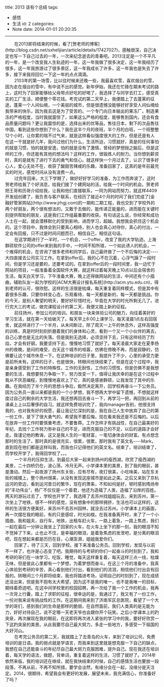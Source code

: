 title: 2013 该有个总结
tags:
  - 感悟
  - 生活
id: 2
categories:
  - Note
date: 2014-01-01 20:20:35
---

<div style="font-size: 14px;"><span style="padding-left: 30px;">在2013即将结束的时候，看了[贺老师的博客](http://blog.csdn.net/sxhelijian/article/details/17427027)，感触很深，自己决定也写一下自己过去的一年，一次来纪念逝去的青春吧。2013注定是一个不平凡的一年，是一个改变我人生轨迹的一年，这一年我做了很多决定，这一年我经历了很多，这一年我旅游过了很多景区，这一年我成长了许多，这一年我也是失去了许多，接下来我将回忆一下这一年的点点滴滴。</span></div>
<!-- more -->
<div style="font-size: 14px;"><span style="padding-left: 30px;">2103年的第一场雪，比以往时候来还晚一些，我最喜欢雪，喜欢烟台的雪，因为走在烟台的雪中，有中说不出的感觉。新年伊始，我还在忙碌在期末考试的路上，这时为了回家能够给父母带点好吃的好喝了，我选择了与同学去打工，感受真实的工厂生活，顺便整个零花钱。考完试的第二天早上，我便踏上了去蓬莱的征途，蓬莱一个人间仙境，一个美丽的城市，但是很遗憾没能够好好享受人间仙境给我带来的快乐，因为我去这是为了受苦的。一个专门向日本输出的果冻厂，制造果冻的严格程度，当时我就震惊了，如果这么严格的程度，能够售到国内，还会有食品质量问题吗？更让我震惊的是，选择出来的优等品，售往日本，剩下的次品售往中国，看到这些你想到了什么？我在这半个月的夜班，半个月的白班，一个班整整12个小时，让你累的喘不过气来，就是这样看似强度很大的工作，但是还是有人在这一干就是好几年，我问过他们为什么，生活所迫，习惯就好，真是的任何事怕的就是习惯，怕的就是安逸，怕的就是没有了激情，曾经的梦想抛之脑后，但是这样的工作，你还能有其他的想法吗？这样的工作，很锻炼人的耐力。当你想到薪资时，真的是就有了进行下去的勇气和信心。就这样快一个月过去了，认识了很多好心人，爱心无处不在，收获了酸甜苦辣咸的乐趣，准备回家了，这真的是年前最充实的时光，感觉时间从没有浪费一点。</span></div>
<div style="font-size: 14px;"><span style="padding-left: 30px;">过完年回来，大三下学期了，做好好好学习的准备，为工作而奔波了。这时贺老师给我了个好消息，给我们接了个建网站的活，给我一个时间的机会。贺老师把王哥和历哥介绍给我，让我和他们直接联系，一同为网站而努力，就这样4409开发组创建了，我负责与客户联系，在经历了接近4个月的时间了我们完成了[金融好管家网站](http://www.jrhgj.com)的一期和二期工程，我也交到了学校外的两个好朋友，两个很有想法的，又敢于去做的，能传递正能量的，进而能在关键时刻提供帮助的朋友，这是我们工作组最重要的收获。有句话这么说，你经常和成功人士在一起，就会潜移默化的受到影响，进而学习，超越。我想我会抓住这个机会的。这个项目中，我体会到只要真心相待，别人也会真心对待你，真心的付出，一定会有回报，只不过是时间问题而已，相信自己，相信这句话。</span></div>
<div style="font-size: 14px;"><span style="padding-left: 30px;">在这学期进行了一半时，一个机会，一个offer，改变了我的大学轨迹。上海群硕软件公司的offer来到我的手中，一时间不知所错，一个如此诱人的机会，一个难得的机会，在咨询了很多老师和同学后，自己最终做了一个不后悔的决定----大四直接去公司实习工作。在拿到offer后，我的心不在沉着，心浮气躁了一段时间，但是学习还是要的，还要考试的。在拿到offer后的一段时间里，我一边忙于网站的项目，一般准备着全国软件大赛，就这样过着每天晚上10点以后会宿舍的生活，每天白天学习，下午准备大赛，晚上还得做网站的生活，中间还有个小插曲，辅助队友一起为学校的[ACM大赛设计报名系统](http://acm.ytu.edu.cn)，得到老师的认可，很欣慰。这样的生活很是枯燥，每天重复着同样模式，但是其中有着很多乐趣，只要你转变心态，乐观看待，每一天都是新的，每一天都是挑战。你的今天，是别人奢望的明天，要好好珍惜时光，毕竟在大学的时光所剩无几了。进行完大三的考试，做完课程设计的第二天，我便又踏上新的征程。</span></div>
<div style="font-size: 14px;"><span style="padding-left: 30px;">前往扬州，参加公司的培训。和朋友一块来体验公司的魅力，向往着美好的学习生活，就在第一天给破灭了。每天早上8:00上课学习，每天凌晨1点左右回宿舍，就这样进行了一个半月，从未间断过，除了周天一上午的休息外，这样高强度的训练，真是时时刻刻折磨着我们的身体和心灵，看到一个又一个小伙伴的离去，自己心里也是无比的失落。但是我别无选择，必须坚持下去，只有这样经历了烈焰，才会有好钢，我要坚持下去，慢慢地习惯了就好了。每天凌晨大家走在夏季扬州的夜晚，是闷的难受，白天这个城市的喧嚣，仿佛在傍晚不再，而是寂静的，仿佛要让这个城市休息一下。在这种培训的日子里，我提升了不少，心里的承受力更是前所未有。这样的日子，也是很快，转眼间也快结束了。但是在这个过程中，我是亲身感受到了工作的特殊性，工作的无耐性，工作的习惯性，但是仿佛不是我想要的生活，我想要努力争取一下，努力改变一下，值得让我庆幸的是在这个过程中我从不厌恶编程，到慢慢地喜欢上了它，真的是感谢群硕，让我发现了其中的乐趣。在我经历了半个月的思想斗争后，毅然决定离开，回学校再奋斗一下公务员。因为公务员一直以来都是我的一个小梦想，我不想再大学中留下遗憾，不想就这样度过自己的剩余的大学生活，我还想再回去奋斗一下，再学习一把，再回到从前的课桌上上以后奢侈的自习。就这样免费培训完了，我向manager告别，他很支持我的，也对我有好的祝愿，最让我记忆深刻的是，我在自己人生中放弃了自己的第一份工作，是下了很大勇气的，希望我不要后悔，现在看来我还是不后悔的。以后在放弃一份工作时要慎重考虑，不要鲁莽。工作怎样才有挑战性，在自己最美好的年纪，去找个工作努力弥补自己的不足，进而克服自己的不足，以后的道路才会好走。我谨记他的教诲，这又是我人生的一笔财富，一笔切身体会的财富。有点想念那时的生活了，那时真的是很充实，很累，很累，那时我有了英文名----Mark，直到现在他们都是这样叫我，而我也只记得他们的英文名。结束了，培训结束了，而学校开学了，我得回学校了。。。</span></div>
<div style="font-size: 14px;"><span style="padding-left: 30px;">一个半月的压抑生活，到最后大家一起来到扬州的瘦西湖，欣赏了瘦西湖的美景，二十四桥仍在，波心荡，冷月无声。小学课本里的美景，到了我的眼前，甚是激动。然后一起夜游了扬州东关街，应有尽有，夜灯很美，小吃味美，站在东关街的城楼上，整个扬州很美，从没有发现这座城市是如此之美。之后又来到了京杭运河的旁边，看到运河昔日的繁华，现在的萧条，不知如何是好，顿时感到隋炀帝的“丰功伟业”，杨广不仅仅是一个昏君，他还为造福了人类，造福了沿岸的百姓。两天的游玩过去了，学校也开学了，我选择了去苏州找姐姐玩去，来到苏州，第一次坐上了地铁，很不一样的感觉，没有想象中的那样拥挤，生活也可以这样的，这样的生活很方便美好。来苏州不去苏州园林，就没去过苏州。小学课本上的画面，再一次摆在我的眼前，有的只是感叹，时光如梭。在我准备离开时，来了了一个小插曲，我和姐夫，自行车，地铁，出租车赶火车，一路上着急，一路上焦虑，我们一起在最后一分钟让我坐上了回家的火车，在火车上坐下的那一刻，我的眼泪不知不觉掉了下来，止也止不住，是幸福的眼泪，是着急焦虑的发泄吧，是分离的眼泪吧，现在想起来都是历历在目，心潮澎湃，姐姐我爱你们。</span></div>
<div style="font-size: 14px;"><span style="padding-left: 30px;">回家了，待了三天，回到学校。接下来准备公务员。回到学校，发现与以前不一样了，也许是心态变了吧。我期待的与考研的你们一起奋斗的时刻到了。我和考研的哥们在一块学习，吃饭，睡觉，每天这样重复着，每天这样三点一线，枯燥无味，但是彼此心里都有一个梦想，为着梦想而奋斗。在这三个月的准备中，我真心体验到考研的辛苦，真心看到他们付出，看到他们的流泪，相信他们付出会有回报的。转眼间三个月即将结束，我也将踏进考场，证明自己的时刻到了，现在成绩还没出来，但是我不抱有太大希望，因为这不是我的唯一，也不是我唯一的目标，期待着奇迹吧。在这中间学校里的校园招聘，再一次给了我一个工作的机会，我再一次背上行囊，踏上了求职的征程，很幸运的是，我通过了，我又有了一份工作，一份对我来说有挑战性的工作。在这期间我来到了济南军区总医院，看望了一个大学的哥们，感到我们的生命是那样的脆弱，在自然面前，我们人类真的是无能为力，好好对待自己，说不定哪一天老天爷也会跟你开个玩笑。之后小学课本上的趵突泉，再次展现在我的眼前，在这即将再次进入紧张的学习中的我，要好好欣赏一下这趵突泉的美景。从此我要尽自己最大努力，多走一些地方，多感受一下祖国的大好河山。</span></div>
<div style="font-size: 14px;"><span style="padding-left: 30px;">在考完公务员的第二天，我就踏上了去青岛的火车，来到了培训公司，免费培训的是日语。我的弱点就是学语言，而我来到这里就是想克服一下自己的缺点，我想在自己还能奋斗的年纪尽自己最大努力克服困难，提升自己。现在我还在培训着，每天学的语法，做题，背单词，重复着这样的生活，习惯了就好了。2014年依然来临，我的培训还在继续，就在我快结束的时候，自己的感情生活也要放一段段落，不再从前，不再不知所措，要学会淡然，有缘分会在一起，没缘分是天注定。2014，很期待，希望我会有更好的发展，展望未来，我充满信心，你准备好了吗？</span></div>
